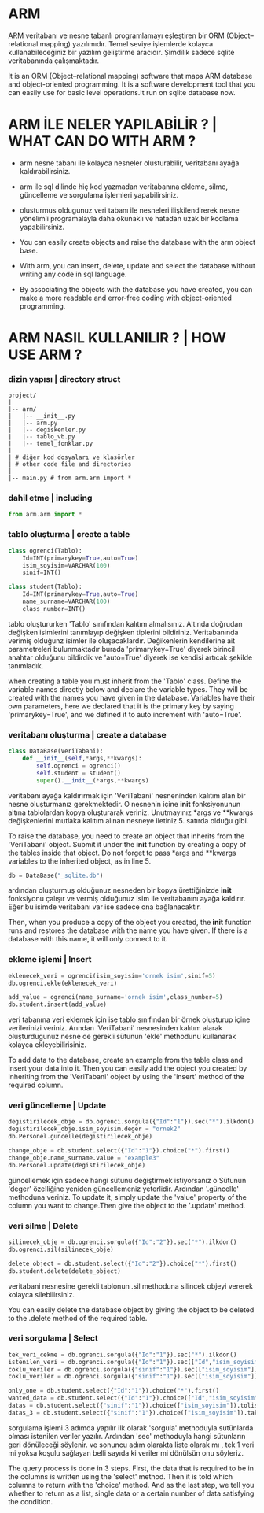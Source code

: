# ARM 
ARM veritabanı ve nesne tabanlı programlamayı eşleştiren bir ORM (Object–relational mapping) yazılımıdır. Temel seviye işlemlerde kolayca kullanabileceğiniz bir yazılım geliştirme aracıdır. Şimdilik sadece sqlite veritabanında çalışmaktadır.

It is an ORM (Object–relational mapping) software that maps ARM database and object-oriented programming. It is a software development tool that you can easily use for basic level operations.It run on sqlite database now.

# ARM İLE NELER YAPILABİLİR ? | WHAT CAN DO WITH ARM ?
* arm nesne tabanı ile kolayca nesneler olusturabilir, veritabanı ayağa kaldırabilirsiniz. 
* arm ile sql dilinde hiç kod yazmadan veritabanına ekleme, silme, güncelleme ve sorgulama işlemleri yapabilirsiniz.
* olusturmus oldugunuz veri tabanı ile nesneleri ilişkilendirerek nesne yönelimli programalayla daha okunaklı ve hatadan uzak bir kodlama yapabilirsiniz.

* You can easily create objects and raise the database with the arm object base.
* With arm, you can insert, delete, update and select the database without writing any code in sql language.
* By associating the objects with the database you have created, you can make a more readable and error-free coding with object-oriented programming.

# ARM NASIL KULLANILIR ? | HOW USE ARM ?
### dizin yapısı | directory struct
```
project/
|
|-- arm/
|   |-- __init__.py
|   |-- arm.py
|   |-- degiskenler.py
|   |-- tablo_vb.py
|   |-- temel_fonklar.py
|
| # diğer kod dosyaları ve klasörler
| # other code file and directories
|
|-- main.py # from arm.arm import *

```
### dahil etme | including
```python
from arm.arm import *
```
### tablo oluşturma | create a table
```python
class ogrenci(Tablo):
    Id=INT(primarykey=True,auto=True)
    isim_soyisim=VARCHAR(100)
    sinif=INT()

class student(Tablo):
    Id=INT(primarykey=True,auto=True)
    name_surname=VARCHAR(100)
    class_number=INT()
```
tablo oluştururken 'Tablo' sınıfından kalıtım almalısınız. Altında doğrudan değişken isimlerini tanımlayıp değişken tiplerini bildiriniz. Veritabanında verimiş olduğunz isimler ile oluşacaklardır. Değikenlerin kendilerine ait parametreleri bulunmaktadır burada 'primarykey=True' diyerek birincil anahtar olduğunu bildirdik ve 'auto=True' diyerek ise kendisi artıcak şekilde tanımladık.

when creating a table you must inherit from the 'Tablo' class. Define the variable names directly below and declare the variable types. They will be created with the names you have given in the database. Variables have their own parameters, here we declared that it is the primary key by saying 'primarykey=True', and we defined it to auto increment with 'auto=True'.

### veritabanı oluşturma | create a database
```python
class DataBase(VeriTabani):
    def __init__(self,*args,**kwargs):
        self.ogrenci = ogrenci()
        self.student = student()
        super().__init__(*args,**kwargs)
```
veritabanı ayağa kaldırırmak için 'VeriTabani' nesneninden kalıtım alan bir nesne oluşturmanız gerekmektedir. O nesnenin içine __init__ fonksiyonunun altına tablolardan kopya oluşturarak veriniz. Unutmayınız *args ve **kwargs değişkenlerini mutlaka kalıtım alınan nesneye iletiniz 5. satırda olduğu gibi.


To raise the database, you need to create an object that inherits from the 'VeriTabani' object. Submit it under the __init__ function by creating a copy of the tables inside that object. Do not forget to pass *args and **kwargs variables to the inherited object, as in line 5.

```python
db = DataBase("_sqlite.db")
```
ardından oluşturmuş olduğunuz nesneden bir kopya ürettiğinizde __init__ fonksiyonu çalışır ve vermiş olduğunuz isim ile veritabanını ayağa kaldırır. Eğer bu isimde veritabanı var ise sadece ona bağlanacaktır.

Then, when you produce a copy of the object you created, the __init__ function runs and restores the database with the name you have given. If there is a database with this name, it will only connect to it.

### ekleme işlemi | Insert
```python
eklenecek_veri = ogrenci(isim_soyisim='ornek isim',sinif=5)
db.ogrenci.ekle(eklenecek_veri)

add_value = ogrenci(name_surname='ornek isim',class_number=5)
db.student.insert(add_value)
```
veri tabanına veri eklemek için ise tablo sınıfından bir örnek oluşturup içine verilerinizi veriniz. Arından 'VeriTabani' nesnesinden kalıtım alarak oluşturdugunuz nesne de gerekli sütunun 'ekle' methodunu kullanarak kolayca ekleyebilirisiniz.

To add data to the database, create an example from the table class and insert your data into it. Then you can easily add the object you created by inheriting from the 'VeriTabani' object by using the 'insert' method of the required column.


### veri güncelleme | Update
```python
degistirilecek_obje = db.ogrenci.sorgula({"Id":"1"}).sec("*").ilkdon()
degistirilecek_obje.isim_soyisim.deger = "ornek2"
db.Personel.guncelle(degistirilecek_obje)

change_obje = db.student.select({"Id":"1"}).choice("*").first()
change_obje.name_surname.value = "example3"
db.Personel.update(degistirilecek_obje)
```
güncellemek için sadece hangi sütunu değiştirmek istiyorsanız o Sütunun 'deger' özelliğine yeniden güncellemeniz yeterlidir. Ardından '.güncelle' methoduna veriniz.
To update it, simply update the 'value' property of the column you want to change.Then give the object to the '.update' method.


### veri silme | Delete
```python
silinecek_obje = db.ogrenci.sorgula({"Id":"2"}).sec("*").ilkdon()
db.ogrenci.sil(silinecek_obje)

delete_object = db.student.select({"Id":"2"}).choice("*").first()
db.student.delete(delete_object)
```
veritabani nesnesine gerekli tablonun .sil methoduna silincek objeyi vererek kolayca silebilirsiniz.

You can easily delete the database object by giving the object to be deleted to the .delete method of the required table.

### veri sorgulama | Select
```python
tek_veri_cekme = db.ogrenci.sorgula({"Id":"1"}).sec("*").ilkdon()
istenilen_veri = db.ogrenci.sorgula({"Id":"1"}).sec(["Id","isim_soyisim"]).ilkdon()
coklu_veriler = db.ogrenci.sorgula({"sinif":"1"}).sec(["isim_soyisim"]).listele()
coklu_veriler = db.ogrenci.sorgula({"sinif":"1"}).sec(["isim_soyisim"]).adet(3)

only_one = db.student.select({"Id":"1"}).choice("*").first()
wanted_data = db.student.select({"Id":"1"}).choice(["Id","isim_soyisim"]).first()
datas = db.student.select({"sinif":"1"}).choice(["isim_soyisim"]).tolist()
datas_3 = db.student.select({"sinif":"1"}).choice(["isim_soyisim"]).take(3)

```
sorgulama işlemi 3 adımda yapılır ilk olarak 'sorgula' methoduyla sutünlarda olması istenilen veriler yazılır. Ardından 'sec' methoduyla hangi sütunların geri dönüleceği söylenir. ve sonuncu adım olarakta liste olarak mı , tek 1 veri mi yoksa koşulu sağlayan belli sayıda ki veriler mi dönülsün onu söyleriz.

The query process is done in 3 steps. First, the data that is required to be in the columns is written using the 'select' method. Then it is told which columns to return with the 'choice' method. And as the last step, we tell you whether to return as a list, single data or a certain number of data satisfying the condition.
